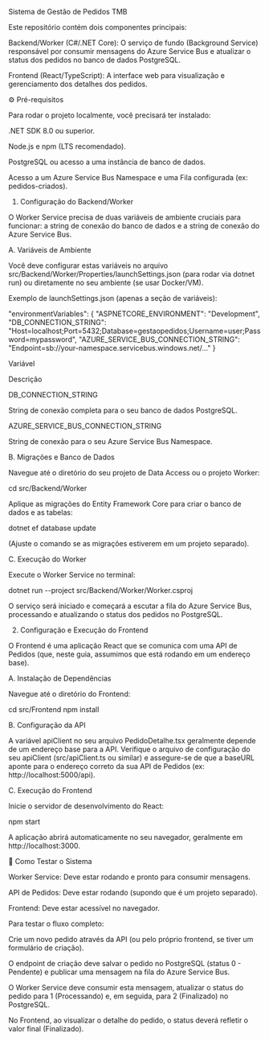 Sistema de Gestão de Pedidos TMB

Este repositório contém dois componentes principais:

Backend/Worker (C#/.NET Core): O serviço de fundo (Background Service) responsável por consumir mensagens do Azure Service Bus e atualizar o status dos pedidos no banco de dados PostgreSQL.

Frontend (React/TypeScript): A interface web para visualização e gerenciamento dos detalhes dos pedidos.

⚙️ Pré-requisitos

Para rodar o projeto localmente, você precisará ter instalado:

.NET SDK 8.0 ou superior.

Node.js e npm (LTS recomendado).

PostgreSQL ou acesso a uma instância de banco de dados.

Acesso a um Azure Service Bus Namespace e uma Fila configurada (ex: pedidos-criados).

1. Configuração do Backend/Worker

O Worker Service precisa de duas variáveis de ambiente cruciais para funcionar: a string de conexão do banco de dados e a string de conexão do Azure Service Bus.

A. Variáveis de Ambiente

Você deve configurar estas variáveis no arquivo src/Backend/Worker/Properties/launchSettings.json (para rodar via dotnet run) ou diretamente no seu ambiente (se usar Docker/VM).

Exemplo de launchSettings.json (apenas a seção de variáveis):

"environmentVariables": {
  "ASPNETCORE_ENVIRONMENT": "Development",
  "DB_CONNECTION_STRING": "Host=localhost;Port=5432;Database=gestaopedidos;Username=user;Password=mypassword",
  "AZURE_SERVICE_BUS_CONNECTION_STRING": "Endpoint=sb://your-namespace.servicebus.windows.net/..."
}


Variável

Descrição

DB_CONNECTION_STRING

String de conexão completa para o seu banco de dados PostgreSQL.

AZURE_SERVICE_BUS_CONNECTION_STRING

String de conexão para o seu Azure Service Bus Namespace.

B. Migrações e Banco de Dados

Navegue até o diretório do seu projeto de Data Access ou o projeto Worker:

cd src/Backend/Worker


Aplique as migrações do Entity Framework Core para criar o banco de dados e as tabelas:

dotnet ef database update


(Ajuste o comando se as migrações estiverem em um projeto separado).

C. Execução do Worker

Execute o Worker Service no terminal:

dotnet run --project src/Backend/Worker/Worker.csproj


O serviço será iniciado e começará a escutar a fila do Azure Service Bus, processando e atualizando o status dos pedidos no PostgreSQL.

2. Configuração e Execução do Frontend

O Frontend é uma aplicação React que se comunica com uma API de Pedidos (que, neste guia, assumimos que está rodando em um endereço base).

A. Instalação de Dependências

Navegue até o diretório do Frontend:

cd src/Frontend
npm install


B. Configuração da API

A variável apiClient no seu arquivo PedidoDetalhe.tsx geralmente depende de um endereço base para a API. Verifique o arquivo de configuração do seu apiClient (src/apiClient.ts ou similar) e assegure-se de que a baseURL aponte para o endereço correto da sua API de Pedidos (ex: http://localhost:5000/api).

C. Execução do Frontend

Inicie o servidor de desenvolvimento do React:

npm start


A aplicação abrirá automaticamente no seu navegador, geralmente em http://localhost:3000.

🚀 Como Testar o Sistema

Worker Service: Deve estar rodando e pronto para consumir mensagens.

API de Pedidos: Deve estar rodando (supondo que é um projeto separado).

Frontend: Deve estar acessível no navegador.

Para testar o fluxo completo:

Crie um novo pedido através da API (ou pelo próprio frontend, se tiver um formulário de criação).

O endpoint de criação deve salvar o pedido no PostgreSQL (status 0 - Pendente) e publicar uma mensagem na fila do Azure Service Bus.

O Worker Service deve consumir esta mensagem, atualizar o status do pedido para 1 (Processando) e, em seguida, para 2 (Finalizado) no PostgreSQL.

No Frontend, ao visualizar o detalhe do pedido, o status deverá refletir o valor final (Finalizado).
